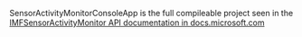SensorActivityMonitorConsoleApp is the full compileable project seen in the [IMFSensorActivityMonitor API documentation in docs.microsoft.com](https://docs.microsoft.com/windows/win32/api/mfidl/nn-mfidl-imfsensoractivitymonitor)